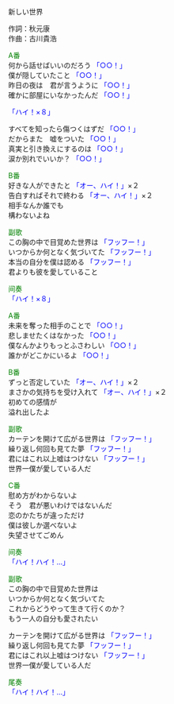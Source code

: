 新しい世界  
  
作詞：秋元康  
作曲：古川貴浩  
  
<font color=green>A番</font>  
何から話せばいいのだろう <font color=blue>「○○！」</font>   
僕が隠していたこと <font color=blue>「○○！」</font>   
昨日の夜は　君が言うように <font color=blue>「○○！」</font>   
確かに部屋にいなかったんだ <font color=blue>「○○！」</font>   
  
<font color=blue>「ハイ！×８」</font>   
  
すべてを知ったら傷つくはずだ <font color=blue>「○○！」</font>   
だからまた　嘘をついた <font color=blue>「○○！」</font>   
真実と引き換えにするのは <font color=blue>「○○！」</font>   
涙か別れでいいか？ <font color=blue>「○○！」</font>   
  
<font color=green>B番</font>  
好きな人ができたと <font color=blue>「オー、ハイ！」</font>×２   
告白すればそれで終わる <font color=blue>「オー、ハイ！」</font>×２   
相手なんか誰でも  
構わないよね  
  
<font color=green>副歌</font>  
この胸の中で目覚めた世界は <font color=blue>「フッフー！」</font>   
いつからか何となく気づいてた <font color=blue>「フッフー！」</font>   
本当の自分を僕は認める <font color=blue>「フッフー！」</font>   
君よりも彼を愛していること  
  
<font color=green>间奏</font>  
<font color=blue>「ハイ！×８」</font>   
  
<font color=green>A番</font>  
未来を奪った相手のことで <font color=blue>「○○！」</font>   
悲しませたくはなかった <font color=blue>「○○！」</font>   
僕なんかよりもっとふさわしい <font color=blue>「○○！」</font>   
誰かがどこかにいるよ <font color=blue>「○○！」</font>   
  
<font color=green>B番</font>  
ずっと否定していた <font color=blue>「オー、ハイ！」</font>×２   
まさかの気持ちを受け入れて <font color=blue>「オー、ハイ！」</font>×２   
初めての感情が  
溢れ出したよ  
  
<font color=green>副歌</font>  
カーテンを開けて広がる世界は <font color=blue>「フッフー！」</font>   
繰り返し何回も見てた夢 <font color=blue>「フッフー！」</font>   
君にはこれ以上嘘はつけない <font color=blue>「フッフー！」</font>   
世界一僕が愛している人だ  
  
<font color=green>C番</font>  
慰め方がわからないよ  
そう　君が悪いわけではないんだ  
恋のかたちが違っただけ  
僕は彼しか選べないよ  
失望させてごめん  
  
<font color=green>间奏</font>  
<font color=blue>「ハイ！ハイ！…」</font>   
  
<font color=green>副歌</font>  
この胸の中で目覚めた世界は  
いつからか何となく気づいてた  
これからどうやって生きて行くのか？  
もう一人の自分も愛されたい  
  
カーテンを開けて広がる世界は <font color=blue>「フッフー！」</font>   
繰り返し何回も見てた夢 <font color=blue>「フッフー！」</font>   
君にはこれ以上嘘はつけない <font color=blue>「フッフー！」</font>   
世界一僕が愛している人だ  
  
<font color=green>尾奏</font>  
<font color=blue>「ハイ！ハイ！…」</font>   
